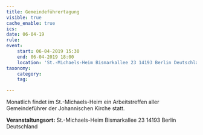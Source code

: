 ```yaml
---
title: Gemeindeführertagung
visible: true
cache_enable: true
ics: 
date: 06-04-19
rule: 
event:
	start: 06-04-2019 15:30
	end: 06-04-2019 18:00
	location: 'St.-Michaels-Heim Bismarkallee 23 14193 Berlin Deutschland'
taxonomy:
	category: 
	tag: 

---
```

Monatlich findet im St.-Michaels-Heim ein Arbeitstreffen aller Gemeindeführer der Johannischen Kirche statt.


**Veranstaltungsort:** St.-Michaels-Heim
Bismarkallee 23
14193 Berlin
Deutschland

